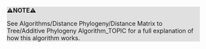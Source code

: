 <div style="margin:2em; background-color: #e0e0e0;">

<strong>⚠️NOTE️️️⚠️</strong>

See Algorithms/Distance Phylogeny/Distance Matrix to Tree/Additive Phylogeny Algorithm_TOPIC for a full explanation of how this algorithm works.
</div>

